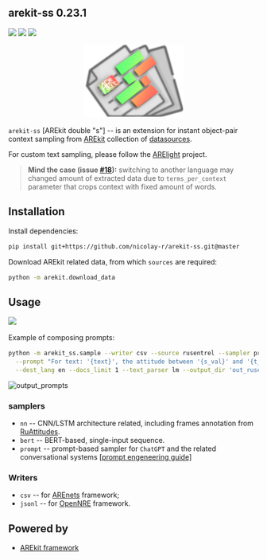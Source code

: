 ## arekit-ss 0.23.1

![](https://img.shields.io/badge/Python-3.9-brightgreen.svg)
![](https://img.shields.io/badge/AREkit-0.23.1-orange.svg)
[![](https://colab.research.google.com/assets/colab-badge.svg)](https://colab.research.google.com/github/nicolay-r/arekit-ss/blob/master/arekit_ss.ipynb)

<p align="center">
    <img src="logo.png"/>
</p>

`arekit-ss` [AREkit double "s"] -- is an extension for instant object-pair context sampling from 
[AREkit](https://github.com/nicolay-r/AREkit)
collection of 
[datasources](https://github.com/nicolay-r/AREkit/wiki/Binded-Sources).

For custom text sampling, please follow the 
[ARElight](https://github.com/nicolay-r/ARElight)
project.

> **Mind the case (issue [#18](https://github.com/nicolay-r/arekit-ss/issues/18)):** switching to another language may changed amount of extracted data due to `terms_per_context` parameter
that crops context with fixed amount of words.

## Installation

Install dependencies:
```bash
pip install git+https://github.com/nicolay-r/arekit-ss.git@master
```

Download AREkit related data, from which `sources` are required:
```bash
python -m arekit.download_data
```

## Usage
[![](https://colab.research.google.com/assets/colab-badge.svg)](https://colab.research.google.com/github/nicolay-r/arekit-ss/blob/master/arekit_ss.ipynb)

Example of composing prompts:
```bash
python -m arekit_ss.sample --writer csv --source rusentrel --sampler prompt \
  --prompt "For text: '{text}', the attitude between '{s_val}' and '{t_val}' is: '{label_val}'" \
  --dest_lang en --docs_limit 1 --text_parser lm --output_dir 'out_rusentrel_prompt'
```
![output_prompts](https://github.com/nicolay-r/arekit-ss/assets/14871187/d1499f24-b2df-410b-98cc-8d4018de8c65)

### samplers
* `nn` -- CNN/LSTM architecture related, including frames annotation from [RuAttitudes](https://github.com/nicolay-r/RuAttitudes).
* `bert` -- BERT-based, single-input sequence.  
* `prompt` -- prompt-based sampler for `ChatGPT` and the related conversational systems [[prompt engeneering guide]](https://github.com/dair-ai/Prompt-Engineering-Guide)

### Writers
* `csv` -- for [AREnets](https://github.com/nicolay-r/AREnets) framework;
* `jsonl` -- for [OpenNRE](https://github.com/thunlp/OpenNRE) framework.

## Powered by

* [AREkit framework](https://github.com/nicolay-r/AREkit)
